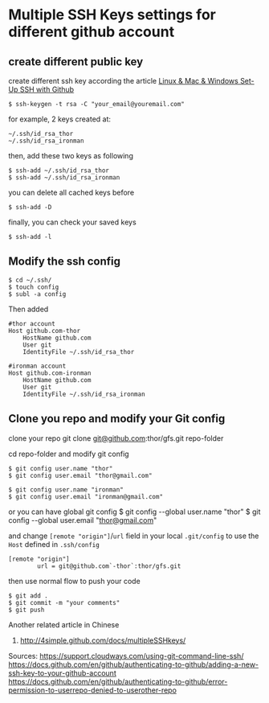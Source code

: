 Multiple SSH Keys settings for different github account
=================================================================


create different public key
---------------------------------

create different ssh key according the article [Linux & Mac & Windows Set-Up SSH with Github](https://docs.github.com/en/github/authenticating-to-github/adding-a-new-ssh-key-to-your-github-account)

	$ ssh-keygen -t rsa -C "your_email@youremail.com"

for example, 2 keys created at:

	~/.ssh/id_rsa_thor
	~/.ssh/id_rsa_ironman

then, add these two keys as following

	$ ssh-add ~/.ssh/id_rsa_thor
	$ ssh-add ~/.ssh/id_rsa_ironman

you can delete all cached keys before

	$ ssh-add -D

finally, you can check your saved keys

	$ ssh-add -l


Modify the ssh config
---------------------------------

	$ cd ~/.ssh/
	$ touch config
	$ subl -a config

Then added

	#thor account
	Host github.com-thor
		HostName github.com
		User git
		IdentityFile ~/.ssh/id_rsa_thor

	#ironman account
	Host github.com-ironman
		HostName github.com
		User git
		IdentityFile ~/.ssh/id_rsa_ironman


Clone you repo and modify your Git config
---------------------------------------------

clone your repo
	git clone git@github.com:thor/gfs.git repo-folder

cd repo-folder and modify git config

	$ git config user.name "thor"
	$ git config user.email "thor@gmail.com" 
 
	$ git config user.name "ironman"
	$ git config user.email "ironman@gmail.com" 

or you can have global git config
	$ git config --global user.name "thor"
	$ git config --global user.email "thor@gmail.com"

and change `[remote "origin"]`/`url` field in your local `.git/config` to use the `Host` defined in `.ssh/config`

```
[remote "origin"]
        url = git@github.com`-thor`:thor/gfs.git
```

then use normal flow to push your code

	$ git add .
	$ git commit -m "your comments"
	$ git push


Another related article in Chinese

1. http://4simple.github.com/docs/multipleSSHkeys/

Sources:
https://support.cloudways.com/using-git-command-line-ssh/
https://docs.github.com/en/github/authenticating-to-github/adding-a-new-ssh-key-to-your-github-account
https://docs.github.com/en/github/authenticating-to-github/error-permission-to-userrepo-denied-to-userother-repo
